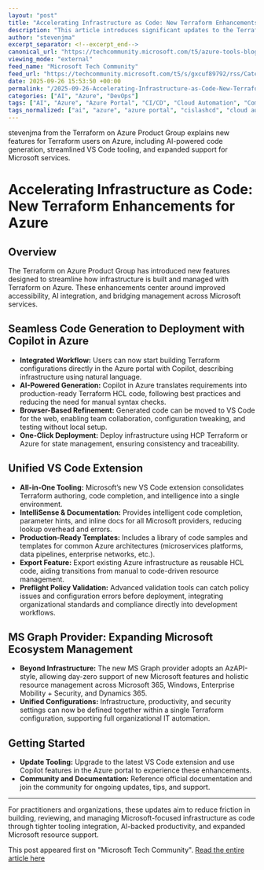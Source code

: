 ```yaml
---
layout: "post"
title: "Accelerating Infrastructure as Code: New Terraform Enhancements for Azure"
description: "This article introduces significant updates to the Terraform on Azure experience, including integrated AI-powered code generation, an all-in-one VS Code extension, and a new MS Graph provider. These features streamline the creation, validation, and management of Azure and wider Microsoft infrastructure using Terraform."
author: "stevenjma"
excerpt_separator: <!--excerpt_end-->
canonical_url: "https://techcommunity.microsoft.com/t5/azure-tools-blog/accelerating-infrastructure-as-code-introducing-game-changing/ba-p/4457341"
viewing_mode: "external"
feed_name: "Microsoft Tech Community"
feed_url: "https://techcommunity.microsoft.com/t5/s/gxcuf89792/rss/Category?category.id=Azure"
date: 2025-09-26 15:53:50 +00:00
permalink: "/2025-09-26-Accelerating-Infrastructure-as-Code-New-Terraform-Enhancements-for-Azure.html"
categories: ["AI", "Azure", "DevOps"]
tags: ["AI", "Azure", "Azure Portal", "CI/CD", "Cloud Automation", "Community", "Compliance", "Copilot in Azure", "DevOps", "Export Infrastructure", "HCL", "IaC", "Microsoft 365 Integration", "Microsoft Graph Provider", "Policy Validation", "Production Templates", "Terraform", "VS Code Extension"]
tags_normalized: ["ai", "azure", "azure portal", "cislashcd", "cloud automation", "community", "compliance", "copilot in azure", "devops", "export infrastructure", "hcl", "iac", "microsoft 365 integration", "microsoft graph provider", "policy validation", "production templates", "terraform", "vs code extension"]
---
```


stevenjma from the Terraform on Azure Product Group explains new features for Terraform users on Azure, including AI-powered code generation, streamlined VS Code tooling, and expanded support for Microsoft services.<!--excerpt_end-->

# Accelerating Infrastructure as Code: New Terraform Enhancements for Azure

## Overview

The Terraform on Azure Product Group has introduced new features designed to streamline how infrastructure is built and managed with Terraform on Azure. These enhancements center around improved accessibility, AI integration, and bridging management across Microsoft services.

## Seamless Code Generation to Deployment with Copilot in Azure

- **Integrated Workflow:** Users can now start building Terraform configurations directly in the Azure portal with Copilot, describing infrastructure using natural language.
- **AI-Powered Generation:** Copilot in Azure translates requirements into production-ready Terraform HCL code, following best practices and reducing the need for manual syntax checks.
- **Browser-Based Refinement:** Generated code can be moved to VS Code for the web, enabling team collaboration, configuration tweaking, and testing without local setup.
- **One-Click Deployment:** Deploy infrastructure using HCP Terraform or Azure for state management, ensuring consistency and traceability.

## Unified VS Code Extension

- **All-in-One Tooling:** Microsoft’s new VS Code extension consolidates Terraform authoring, code completion, and intelligence into a single environment.
- **IntelliSense & Documentation:** Provides intelligent code completion, parameter hints, and inline docs for all Microsoft providers, reducing lookup overhead and errors.
- **Production-Ready Templates:** Includes a library of code samples and templates for common Azure architectures (microservices platforms, data pipelines, enterprise networks, etc.).
- **Export Feature:** Export existing Azure infrastructure as reusable HCL code, aiding transitions from manual to code-driven resource management.
- **Preflight Policy Validation:** Advanced validation tools can catch policy issues and configuration errors before deployment, integrating organizational standards and compliance directly into development workflows.

## MS Graph Provider: Expanding Microsoft Ecosystem Management

- **Beyond Infrastructure:** The new MS Graph provider adopts an AzAPI-style, allowing day-zero support of new Microsoft features and holistic resource management across Microsoft 365, Windows, Enterprise Mobility + Security, and Dynamics 365.
- **Unified Configurations:** Infrastructure, productivity, and security settings can now be defined together within a single Terraform configuration, supporting full organizational IT automation.

## Getting Started

- **Update Tooling:** Upgrade to the latest VS Code extension and use Copilot features in the Azure portal to experience these enhancements.
- **Community and Documentation:** Reference official documentation and join the community for ongoing updates, tips, and support.

---
For practitioners and organizations, these updates aim to reduce friction in building, reviewing, and managing Microsoft-focused infrastructure as code through tighter tooling integration, AI-backed productivity, and expanded Microsoft resource support.

This post appeared first on "Microsoft Tech Community". [Read the entire article here](https://techcommunity.microsoft.com/t5/azure-tools-blog/accelerating-infrastructure-as-code-introducing-game-changing/ba-p/4457341)
